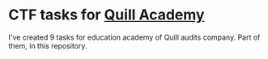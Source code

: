 # CTF tasks for [Quill Academy](https://www.quillaudits.com/academy/ctf)

I've created 9 tasks for education academy of Quill audits company. Part of them, in this repository.
